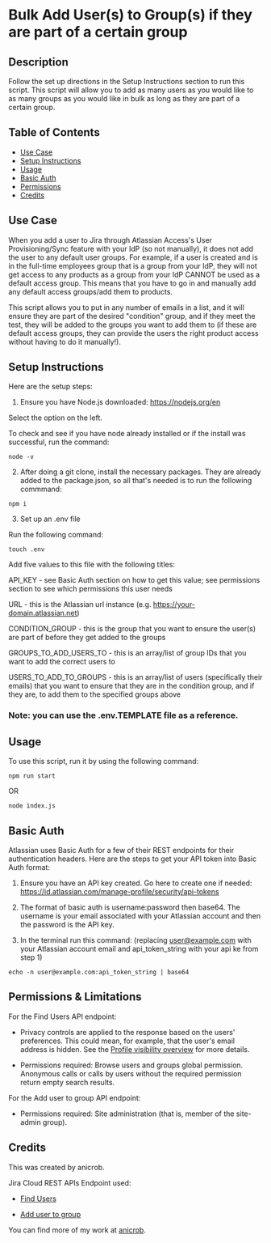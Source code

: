 # Bulk Add User(s) to Group(s) if they are part of a certain group

## Description

Follow the set up directions in the Setup Instructions section to run this script. This script will allow you to add as many users as you would like to as many groups as you would like in bulk as long as they are part of a certain group.


## Table of Contents
* [Use Case](#use-case)
* [Setup Instructions](#setup-instructions)
* [Usage](#usage)
* [Basic Auth](#basic-auth)
* [Permissions](#permissions--limitations)
* [Credits](#credits)


## Use Case 

When you add a user to Jira through Atlassian Access's User Provisioning/Sync feature with your IdP (so not manually), it does not add the user to any default user groups. For example, if a user is created and is in the full-time employees group that is a group from your IdP, they will not get access to any products as a group from your IdP CANNOT be used as a default access group. This means that you have to go in and manually add any default access groups/add them to products. 

This script allows you to put in any number of emails in a list, and it will ensure they are part of the desired "condition" group, and if they meet the test, they will be added to the groups you want to add them to (if these are default access groups, they can provide the users the right product access without having to do it manually!).

## Setup Instructions

Here are the setup steps:

1. Ensure you have Node.js downloaded: https://nodejs.org/en 

Select the option on the left. 

To check and see if you have node already installed or if the install was successful, run the command:

~~~
node -v
~~~

2. After doing a git clone, install the necessary packages. They are already added to the package.json, so all that's needed is to run the following commmand:
~~~
npm i
~~~

3. Set up an .env file

Run the following command:
~~~
touch .env
~~~

Add five values to this file with the following titles:

API_KEY - see Basic Auth section on how to get this value; see permissions section to see which permissions this user needs

URL - this is the Atlassian url instance (e.g. https://your-domain.atlassian.net)

CONDITION_GROUP - this is the group that you want to ensure the user(s) are part of before they get added to the groups

GROUPS_TO_ADD_USERS_TO - this is an array/list of group IDs that you want to add the correct users to

USERS_TO_ADD_TO_GROUPS - this is an array/list of users (specifically their emails) that you want to ensure that they are in the condition group, and if they are, to add them to the specified groups above


### Note: you can use the .env.TEMPLATE file as a reference.

## Usage

To use this script, run it by using the following command:

~~~
npm run start
~~~

OR

~~~
node index.js
~~~

## Basic Auth

Atlassian uses Basic Auth for a few of their REST endpoints for their authentication headers. Here are the steps to get your API token into Basic Auth format:

1. Ensure you have an API key created. Go here to create one if needed: https://id.atlassian.com/manage-profile/security/api-tokens

2. The format of basic auth is username:password then base64. The username is your email associated with your Atlassian account and then the password is the API key.

3. In the terminal run this command: (replacing user@example.com with your Atlassian account email and api_token_string with your api ke from step 1)

~~~
echo -n user@example.com:api_token_string | base64
~~~

## Permissions & Limitations

For the Find Users API endpoint:

- Privacy controls are applied to the response based on the users' preferences. This could mean, for example, that the user's email address is hidden. See the [Profile visibility overview](https://developer.atlassian.com/cloud/jira/platform/profile-visibility/) for more details.

- Permissions required: Browse users and groups global permission. Anonymous calls or calls by users without the required permission return empty search results.

For the Add user to group API endpoint:

- Permissions required: Site administration (that is, member of the site-admin group).

## Credits

This was created by anicrob. 

Jira Cloud REST APIs Endpoint used: 
- [Find Users](https://developer.atlassian.com/cloud/jira/platform/rest/v3/api-group-user-search/#api-rest-api-3-user-search-get)

- [Add user to group](https://developer.atlassian.com/cloud/jira/platform/rest/v3/api-group-groups/#api-rest-api-3-group-user-post)


You can find more of my work at [anicrob](https://github.com/anicrob).

